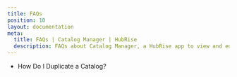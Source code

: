 ```yaml
---
title: FAQs
position: 10
layout: documentation
meta:
  title: FAQs | Catalog Manager | HubRise
  description: FAQs about Catalog Manager, a HubRise app to view and edit your HubRise catalogs and synchronise them with your ePOS and other systems.
---
```


- <Link to="/apps/catalog-manager/faqs/duplicate-catalog/">How Do I Duplicate a Catalog?</Link>
